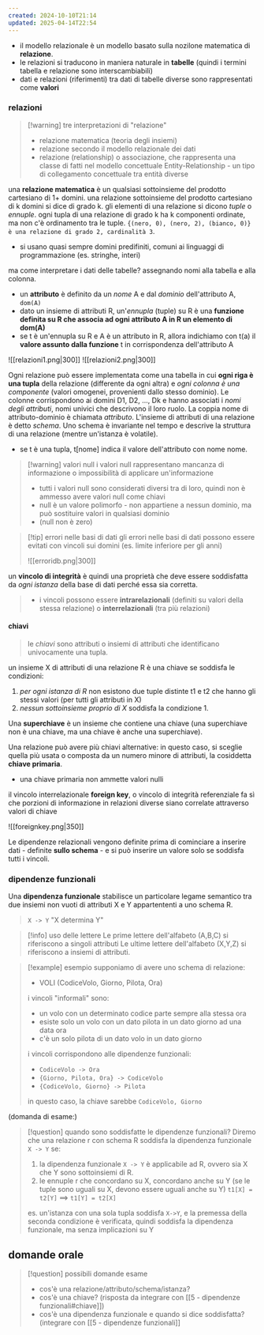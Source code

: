 ```yaml
---
created: 2024-10-10T21:14
updated: 2025-04-14T22:54
---
```

- il modello relazionale è un modello basato sulla nozilone matematica di **relazione**.
- le relazioni si traducono in maniera naturale in **tabelle** (quindi i termini tabella e relazione sono interscambiabili)
- dati e relazioni (riferimenti) tra dati di tabelle diverse sono rappresentati come **valori**

### relazioni

>[!warning] tre interpretazioni di "relazione"
>- relazione matematica (teoria degli insiemi)
>- relazione secondo il modello relazionale dei dati
>- relazione (relationship) o associazione, che rappresenta una classe di fatti nel modello concettuale Entity-Relationship - un tipo di collegamento concettuale tra entità diverse

una **relazione matematica** è un qualsiasi sottoinsieme del prodotto cartesiano di 1+ domini. una relazione sottoinsieme del prodotto cartesiano di k domini si dice di grado k. gli elementi di una relazione si dicono *tuple* o *ennuple*. ogni tupla di una relazione di grado k ha k componenti ordinate, ma non c'è ordinamento tra le tuple.
	`{(nero, 0), (nero, 2), (bianco, 0)} è una relazione di grado 2, cardinalità 3`.
- si usano quasi sempre domini predifiniti, comuni ai linguaggi di programmazione (es. stringhe, interi)

ma come interpretare i dati delle tabelle? assegnando nomi alla tabella e alla colonna.

- un **attributo** è definito da un *nome* A e dal *dominio* dell'attributo A, `dom(A)`
- dato un insieme di attributi R, un'*ennupla* (tuple) su R è una **funzione definita su R che associa ad ogni attributo A in R un elemento di dom(A)**
- se t è un'ennupla su R e A è un attributo in R, allora indichiamo con t(a) il **valore assunto dalla funzione** t in corrispondenza dell'attributo A

![[relazioni1.png|300]]   ![[relazioni2.png|300]]

Ogni relazione può essere implementata come una tabella in cui **ogni riga è una tupla** della relazione (differente da ogni altra) e *ogni colonna è una componente* (valori omogenei, provenienti dallo stesso dominio).
Le colonne corrispondono ai domini D1, D2, ..., Dk e hanno associati i *nomi degli attributi*, nomi univici che descrivono il loro ruolo.
La coppia nome di attributo-dominio è chiamata *attributo*. L'insieme di attributi di una relazione è detto *schema*. Uno schema è invariante nel tempo e descrive la struttura di una relazione (mentre un'istanza è volatile).

- se t è una tupla, t[nome] indica il valore dell'attributo con nome nome.

>[!warning] valori null
>i valori null rappresentano mancanza di informazione o impossibilità di applicare un'informazione 
>
>- tutti i valori null sono considerati diversi tra di loro, quindi non è ammesso avere valori null come chiavi
>- null è un valore polimorfo - non appartiene a nessun dominio, ma può sostituire valori in qualsiasi dominio
>- (null non è zero)

>[!tip] errori nelle basi di dati
>gli errori nelle basi di dati possono essere evitati con vincoli sui domini (es. limite inferiore per gli anni)
>
>![[erroridb.png|300]]
>
un **vincolo di integrità** è quindi una proprietà che deve essere soddisfatta da *ogni istanza* della base di dati perché essa sia corretta.
> 
> - i vincoli possono essere **intrarelazionali** (definiti su valori della stessa relazione) o **interrelazionali** (tra più relazioni)

#### chiavi
> le *chiavi* sono attributi o insiemi di attributi che identificano univocamente una tupla.

un insieme X di attributi di una relazione R è una chiave se soddisfa le condizioni:
1) *per ogni istanza di R* non esistono due tuple distinte t1 e t2 che hanno gli stessi valori (per tutti gli attributi in X)
2) *nessun sottoinsieme proprio di X* soddisfa la condizione 1.

Una **superchiave** è un insieme che contiene una chiave (una superchiave non è una chiave, ma una chiave è anche una superchiave).

Una relazione può avere più chiavi alternative: in questo caso, si sceglie quella più usata o composta da un numero minore di attributi, la cosiddetta **chiave primaria**.
- una chiave primaria non ammette valori nulli

il vincolo interrelazionale **foreign key**, o vincolo di integrità referenziale fa sì che porzioni di informazione in relazioni diverse siano correlate attraverso valori di chiave
 
![[foreignkey.png|350]]
 
Le dipendenze relazionali vengono definite prima di cominciare a inserire dati - definite **sullo schema** - e si può inserire un valore solo se soddisfa tutti i vincoli.

### dipendenze funzionali
Una **dipendenza funzionale** stabilisce un particolare legame semantico tra due insiemi non vuoti di attributi X e Y appartententi a uno schema R.
> `X -> Y` "X determina Y"

>[!info] uso delle lettere
>Le prime lettere dell'alfabeto (A,B,C) si riferiscono a singoli attributi 
>Le ultime lettere dell'alfabeto (X,Y,Z) si riferiscono a insiemi di attributi.

>[!example] esempio
>supponiamo di avere uno schema di relazione:
>- VOLI (CodiceVolo, Giorno, Pilota, Ora)
>
>i vincoli "informali" sono:
>- un volo con un determinato codice parte sempre alla stessa ora
>- esiste solo un volo con un dato pilota in un dato giorno ad una data ora
>- c'è un solo pilota di un dato volo in un dato giorno
>  
>  i vincoli corrispondono alle dipendenze funzionali:
>  - `CodiceVolo -> Ora`
>  - `{Giorno, Pilota, Ora} -> CodiceVolo`
>  - `{CodiceVolo, Giorno} -> Pilota`
>  
>  in questo caso, la chiave sarebbe `CodiceVolo, Giorno` 

(domanda di esame:)
>[!question] quando sono soddisfatte le dipendenze funzionali?
>Diremo che una relazione r con schema R soddisfa la dipendenza funzionale `X -> Y` se:
>1) la dipendenza funzionale `X -> Y` è applicabile ad R, ovvero sia X che Y sono sottoinsiemi di R.
>2) le ennuple r che concordano su X, concordano anche su Y (se le tuple sono uguali su X, devono essere uguali anche su Y)
>   `t1[X] = t2[Y]` $\implies$ `t1[Y] = t2[X]` 
> 
> es. un'istanza con una sola tupla soddisfa `X->Y`, e la premessa della seconda condizione è verificata, quindi soddisfa la dipendenza funzionale, ma senza implicazioni su Y

## domande orale
>[!question] possibili domande esame 
>- cos'è una relazione/attributo/schema/istanza?
>- cos'è una chiave? (risposta da integrare con [[5 - dipendenze funzionali#chiave]])
>- cos'è una dipendenza funzionale e quando si dice soddisfatta? (integrare con [[5 - dipendenze funzionali]]